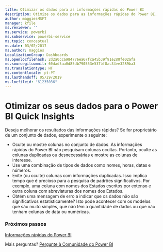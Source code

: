 ```yaml
---
title: Otimizar os dados para as informações rápidas do Power BI
description: Otimize os dados para as informações rápidas do Power BI. Se o Power BI não encontrar informações nos seus dados, eis algumas coisas que pode fazer
author: maggiesMSFT
manager: kfile
ms.reviewer: ''
ms.service: powerbi
ms.subservice: powerbi-service
ms.topic: conceptual
ms.date: 03/02/2017
ms.author: maggies
LocalizationGroup: Dashboards
ms.openlocfilehash: 2d2a0cca984776ea67fca45b39f91e280fe02afa
ms.sourcegitcommit: 60dad5aa0d85db790553e537bf8ac34ee3289ba3
ms.translationtype: HT
ms.contentlocale: pt-PT
ms.lasthandoff: 05/29/2019
ms.locfileid: "61235036"
---
```

# <a name="optimize-your-data-for-power-bi-quick-insights"></a>Otimizar os seus dados para o Power BI Quick Insights
Deseja melhorar os resultados das informações rápidas?  Se for proprietário de um conjunto de dados, experimente o seguinte:

* Oculte ou mostre colunas no conjunto de dados. As informações rápidas do Power BI não pesquisam colunas ocultas.  Portanto, oculte as colunas duplicadas ou desnecessárias e mostre as colunas de interesse.
* Use uma combinação de tipos de dados como nomes, horas, datas e números.
* Evite (ou oculte) colunas com informações duplicadas.  Isso implica tempo que é precioso para a pesquisa de padrões significativos.  Por exemplo, uma coluna com nomes dos Estados escritos por extenso e outra coluna com abreviaturas dos nomes dos Estados.
* Obtém uma mensagem de erro a indicar que os dados não são significativos estatisticamente?  Isto pode acontecer com os modelos que são muito simples, que não têm a quantidade de dados ou que não tenham colunas de data ou numéricas.

### <a name="next-steps"></a>Próximos passos
[Informações rápidas do Power BI](consumer/end-user-insights.md)

Mais perguntas? [Pergunte à Comunidade do Power BI](http://community.powerbi.com/)

